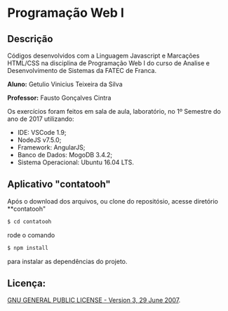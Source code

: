 # Programação Web I

## Descrição

Códigos desenvolvidos com a Linguagem Javascript e Marcações HTML/CSS na disciplina de Programação Web I do curso de Analise e Desenvolvimento de Sistemas da FATEC de Franca.

**Aluno:** Getulio Vinicius Teixeira da Silva

**Professor:** Fausto Gonçalves Cintra

Os exercícios foram feitos em sala de aula, laboratório, no 1º Semestre do ano de 2017 utilizando:

+ IDE: VSCode 1.9;
+ NodeJS v7.5.0;
+ Framework: AngularJS;
+ Banco de Dados: MogoDB 3.4.2;
+ Sistema Operacional: Ubuntu 16.04 LTS.

## Aplicativo "contatooh"

Após o download dos arquivos, ou clone do repositósio, acesse diretório **contatooh"

``` bash
$ cd contatooh
```
rode o comando

``` bash
$ npm install
```

para instalar as dependências do projeto.

## Licença:

[GNU GENERAL PUBLIC LICENSE - Version 3, 29 June 2007](https://github.com/getuliovinicius/programacao.we.I/blob/master/LICENSE).